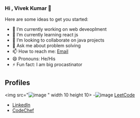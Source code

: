 ### Hi , Vivek Kumar 👋

Here are some ideas to get you started:

- 🔭 I’m currently working on web deveoplment
- 🌱 I’m currently learning react js
- 👯 I’m looking to collaborate on java projects
- 💬 Ask me about problem solving
- 📫 How to reach me: [Email](https://vivekumar175@gmail.com)
- 😄 Pronouns: He/His
- ⚡ Fun fact: I am big procastinator 

## Profiles
<img src="![image](https://user-images.githubusercontent.com/65935002/138584527-eb1d0fd8-e4aa-43ab-b688-bfdb55ca0317.png)
" width 10 height 10>
 -![image](https://user-images.githubusercontent.com/65935002/138584394-6299d124-4077-491f-ac56-58d06d07b7e9.png)
 [LeetCode](https://leetcode.com/vivekumar175/) 
 - [LinkedIn](https://www.linkedin.com/in/vivek-kumar-b670b11a1/)
 - [CodeChef](https://www.codechef.com/users/vivek_019) 
